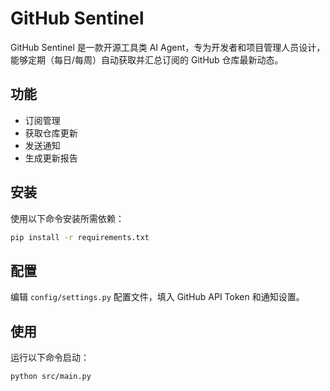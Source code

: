 # GitHub Sentinel

GitHub Sentinel 是一款开源工具类 AI Agent，专为开发者和项目管理人员设计，能够定期（每日/每周）自动获取并汇总订阅的 GitHub 仓库最新动态。

## 功能
- 订阅管理
- 获取仓库更新
- 发送通知
- 生成更新报告

## 安装
使用以下命令安装所需依赖：
```bash
pip install -r requirements.txt
```

## 配置
编辑 `config/settings.py` 配置文件，填入 GitHub API Token 和通知设置。

## 使用
运行以下命令启动：
```bash
python src/main.py
```
